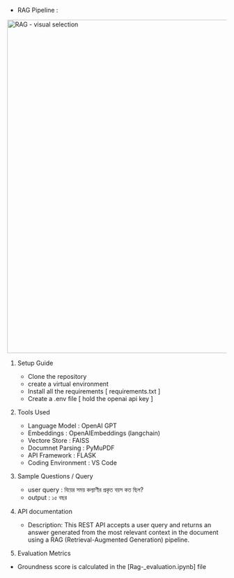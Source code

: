 

* RAG Pipeline : 
   
<img width="589" height="766" alt="RAG - visual selection" src="https://github.com/user-attachments/assets/04d83dd5-10f6-4fc2-bf39-ad2b3c216503" />

1. Setup Guide
   - Clone the repository
   - create a virtual environment
   - Install all the requirements [ requirements.txt ]
   - Create a .env file [ hold the openai api key ]

2. Tools Used
   - Language Model : OpenAI GPT
   - Embeddings : OpenAIEmbeddings (langchain)
   - Vectore Store : FAISS
   - Documnet Parsing : PyMuPDF
   - API Framework : FLASK
   - Coding Environment : VS Code

3. Sample Questions / Query
   - user query : বিয়ের সময় কল্যাণীর প্রকৃত বয়স কত ছিল?
   - output : ১৫ বছর

4. API documentation
   - Description: This REST API accepts a user query and returns an answer generated from the most relevant context in the document using a RAG (Retrieval-Augmented Generation) pipeline.

5. Evaluation Metrics
  - Groundness score is calculated in the [Rag-_evaluation.ipynb] file
